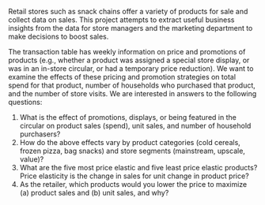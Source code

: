 Retail stores such as snack chains offer a variety of products for sale and collect data on sales. This project attempts to extract useful business insights from the data for store managers and the marketing department to make decisions to boost sales.

The transaction table has weekly information on price and promotions of products (e.g., whether a product was assigned a special store display, or was in an in-store circular, or had a temporary price reduction). We want to examine the effects of these pricing and promotion strategies on total spend for that product, number of households who purchased that product, and the number of store visits. We are interested in answers to the following questions:

1. What is the effect of promotions, displays, or being featured in the circular on product sales (spend), unit sales, and number of household purchasers? 
2. How do the above effects vary by product categories (cold cereals, frozen pizza, bag snacks) and store segments (mainstream, upscale, value)? 
3. What are the five most price elastic and five least price elastic products? Price elasticity is the change in sales for unit change in product price? 
4. As the retailer, which products would you lower the price to maximize (a) product sales and (b) unit sales, and why? 
